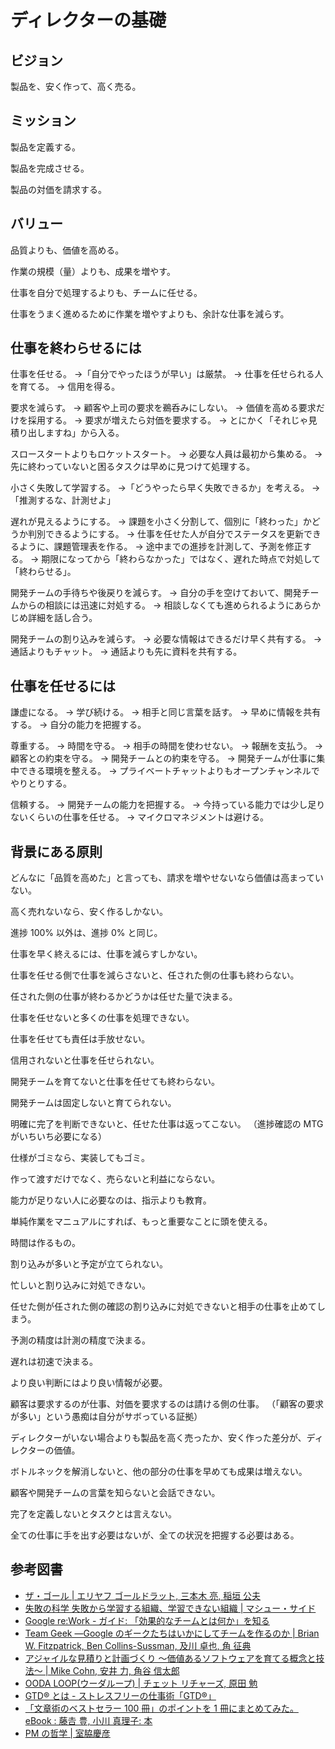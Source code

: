 # ディレクターの基礎

## ビジョン

製品を、安く作って、高く売る。

## ミッション

製品を定義する。

製品を完成させる。

製品の対価を請求する。

## バリュー

品質よりも、価値を高める。

作業の規模（量）よりも、成果を増やす。

仕事を自分で処理するよりも、チームに任せる。

仕事をうまく進めるために作業を増やすよりも、余計な仕事を減らす。

## 仕事を終わらせるには

仕事を任せる。
→「自分でやったほうが早い」は厳禁。
→ 仕事を任せられる人を育てる。
→ 信用を得る。

要求を減らす。
→ 顧客や上司の要求を鵜呑みにしない。
→ 価値を高める要求だけを採用する。
→ 要求が増えたら対価を要求する。
→ とにかく「それじゃ見積り出しますね」から入る。

スロースタートよりもロケットスタート。
→ 必要な人員は最初から集める。
→ 先に終わっていないと困るタスクは早めに見つけて処理する。

小さく失敗して学習する。
→「どうやったら早く失敗できるか」を考える。
→「推測するな、計測せよ」

遅れが見えるようにする。
→ 課題を小さく分割して、個別に「終わった」かどうか判別できるようにする。
→ 仕事を任せた人が自分でステータスを更新できるように、課題管理表を作る。
→ 途中までの進捗を計測して、予測を修正する。
→ 期限になってから「終わらなかった」ではなく、遅れた時点で対処して「終わらせる」。

開発チームの手待ちや後戻りを減らす。
→ 自分の手を空けておいて、開発チームからの相談には迅速に対処する。
→ 相談しなくても進められるようにあらかじめ詳細を話し合う。

開発チームの割り込みを減らす。
→ 必要な情報はできるだけ早く共有する。
→ 通話よりもチャット。
→ 通話よりも先に資料を共有する。

## 仕事を任せるには

謙虚になる。
→ 学び続ける。
→ 相手と同じ言葉を話す。
→ 早めに情報を共有する。
→ 自分の能力を把握する。

尊重する。
→ 時間を守る。
→ 相手の時間を使わせない。
→ 報酬を支払う。
→ 顧客との約束を守る。
→ 開発チームとの約束を守る。
→ 開発チームが仕事に集中できる環境を整える。
→ プライベートチャットよりもオープンチャンネルでやりとりする。

信頼する。
→ 開発チームの能力を把握する。
→ 今持っている能力では少し足りないくらいの仕事を任せる。
→ マイクロマネジメントは避ける。

## 背景にある原則

どんなに「品質を高めた」と言っても、請求を増やせないなら価値は高まっていない。

高く売れないなら、安く作るしかない。

進捗 100% 以外は、進捗 0% と同じ。

仕事を早く終えるには、仕事を減らすしかない。

仕事を任せる側で仕事を減らさないと、任された側の仕事も終わらない。

任された側の仕事が終わるかどうかは任せた量で決まる。

仕事を任せないと多くの仕事を処理できない。

仕事を任せても責任は手放せない。

信用されないと仕事を任せられない。

開発チームを育てないと仕事を任せても終わらない。

開発チームは固定しないと育てられない。

明確に完了を判断できないと、任せた仕事は返ってこない。
（進捗確認の MTG がいちいち必要になる）

仕様がゴミなら、実装してもゴミ。

作って渡すだけでなく、売らないと利益にならない。

能力が足りない人に必要なのは、指示よりも教育。

単純作業をマニュアルにすれば、もっと重要なことに頭を使える。

時間は作るもの。

割り込みが多いと予定が立てられない。

忙しいと割り込みに対処できない。

任せた側が任された側の確認の割り込みに対処できないと相手の仕事を止めてしまう。

予測の精度は計測の精度で決まる。

遅れは初速で決まる。

より良い判断にはより良い情報が必要。

顧客は要求するのが仕事、対価を要求するのは請ける側の仕事。
（「顧客の要求が多い」という愚痴は自分がサボっている証拠）

ディレクターがいない場合よりも製品を高く売ったか、安く作った差分が、ディレクターの価値。

ボトルネックを解消しないと、他の部分の仕事を早めても成果は増えない。

顧客や開発チームの言葉を知らないと会話できない。

完了を定義しないとタスクとは言えない。

全ての仕事に手を出す必要はないが、全ての状況を把握する必要はある。

## 参考図書

- [ザ・ゴール | エリヤフ ゴールドラット, 三本木 亮, 稲垣 公夫](https://www.amazon.co.jp/dp/B0081M7YEE)
- [失敗の科学 失敗から学習する組織、学習できない組織 | マシュー・サイド](https://www.amazon.co.jp/dp/B01MU364ID)
- [Google re:Work - ガイド: 「効果的なチームとは何か」を知る](https://rework.withgoogle.com/jp/guides/understanding-team-effectiveness/steps/introduction/)
- [Team Geek ―Google のギークたちはいかにしてチームを作るのか | Brian W. Fitzpatrick, Ben Collins-Sussman, 及川 卓也, 角 征典](https://www.amazon.co.jp/dp/4873116309)
- [アジャイルな見積りと計画づくり ～価値あるソフトウェアを育てる概念と技法～ | Mike Cohn, 安井 力, 角谷 信太郎](https://www.amazon.co.jp/dp/B00IR1HYGW)
- [OODA LOOP(ウーダループ) | チェット リチャーズ, 原田 勉](https://www.amazon.co.jp/dp/4492534091)
- [GTD® とは - ストレスフリーの仕事術「GTD®」](https://gtd-japan.jp/about)
- [「文章術のベストセラー 100 冊」のポイントを 1 冊にまとめてみた。 eBook : 藤𠮷 豊, 小川 真理子: 本](https://www.amazon.co.jp/dp/B08PY7PW58)
- [PM の哲学 | 室脇慶彦](https://www.amazon.co.jp/dp/B07B48ZRN8)
